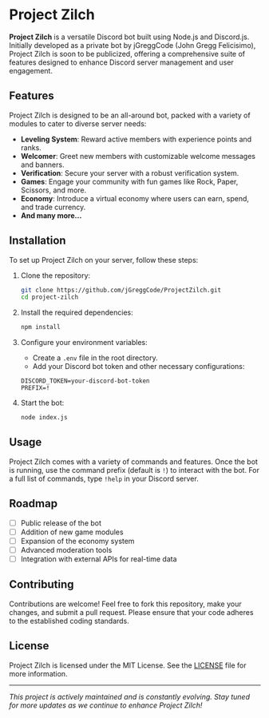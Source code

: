 # Project Zilch

**Project Zilch** is a versatile Discord bot built using Node.js and Discord.js. Initially developed as a private bot by jGreggCode (John Gregg Felicisimo), Project Zilch is soon to be publicized, offering a comprehensive suite of features designed to enhance Discord server management and user engagement.

## Features

Project Zilch is designed to be an all-around bot, packed with a variety of modules to cater to diverse server needs:

- **Leveling System**: Reward active members with experience points and ranks.
- **Welcomer**: Greet new members with customizable welcome messages and banners.
- **Verification**: Secure your server with a robust verification system.
- **Games**: Engage your community with fun games like Rock, Paper, Scissors, and more.
- **Economy**: Introduce a virtual economy where users can earn, spend, and trade currency.
- **And many more...**

## Installation

To set up Project Zilch on your server, follow these steps:

1. Clone the repository:
    ```bash
    git clone https://github.com/jGreggCode/ProjectZilch.git
    cd project-zilch
    ```

2. Install the required dependencies:
    ```bash
    npm install
    ```

3. Configure your environment variables:
    - Create a `.env` file in the root directory.
    - Add your Discord bot token and other necessary configurations:
    ```env
    DISCORD_TOKEN=your-discord-bot-token
    PREFIX=!
    ```

4. Start the bot:
    ```bash
    node index.js
    ```

## Usage

Project Zilch comes with a variety of commands and features. Once the bot is running, use the command prefix (default is `!`) to interact with the bot. For a full list of commands, type `!help` in your Discord server.

## Roadmap

- [ ] Public release of the bot
- [ ] Addition of new game modules
- [ ] Expansion of the economy system
- [ ] Advanced moderation tools
- [ ] Integration with external APIs for real-time data

## Contributing

Contributions are welcome! Feel free to fork this repository, make your changes, and submit a pull request. Please ensure that your code adheres to the established coding standards.

## License

Project Zilch is licensed under the MIT License. See the [LICENSE](LICENSE) file for more information.

---

_This project is actively maintained and is constantly evolving. Stay tuned for more updates as we continue to enhance Project Zilch!_
